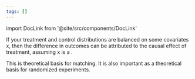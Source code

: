 ```yaml
---
tags: []
---
```


import DocLink from '@site/src/components/DocLink'

If your treatment and control distributions are balanced on some covariates x, then the difference in outcomes can be attributed to the causal effect of treatment, assuming x is a <DocLink to="sufficient adjustment set"/>.

This is theoretical basis for matching. It is also important as a theoretical basis for randomized experiments.